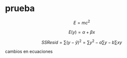 # prueba


$$E = mc^2$$


$$E(y) = \alpha + \beta{x}$$

$$SSResid = \sum (y - \hat{y})^2 = \sum y^2 - a\sum y - b \sum xy$$


cambios en ecuaciones
